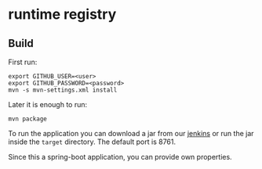 # runtime registry

## Build

First run:
```
export GITHUB_USER=<user>
export GITHUB_PASSWORD=<password>
mvn -s mvn-settings.xml install
```

Later it is enough to run:
```
mvn package
```

To run the application you can download a jar from our [jenkins](https://jenkins-2.sse.uni-hildesheim.de/view/Teaching/job/Teaching_infrastructure-registry-service/) or run the jar inside the `target` directory. 
The default port is 8761.


Since this a spring-boot application, you can provide own properties. 